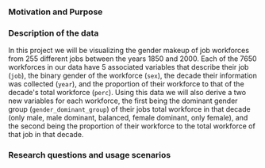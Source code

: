 ### Motivation and Purpose

### Description of the data

In this project we will be visualizing the gender makeup of job workforces from 255 different jobs between the years 1850 and 2000. Each of the 7650 workforces in our data have 5 associated variables that describe their job (`job`), the binary gender of the workforce (`sex`), the decade their information was collected (`year`), and the proportion of their workforce to that of the decade's total workforce (`perc`). Using this data we will also derive a two new variables for each workforce, the first being the dominant gender group (`gender_dominant_group`) of their jobs total workforce in that decade (only male, male dominant, balanced, female dominant, only female), and the second being the proportion of their workforce to the total workforce of that job in that decade.

### Research questions and usage scenarios
